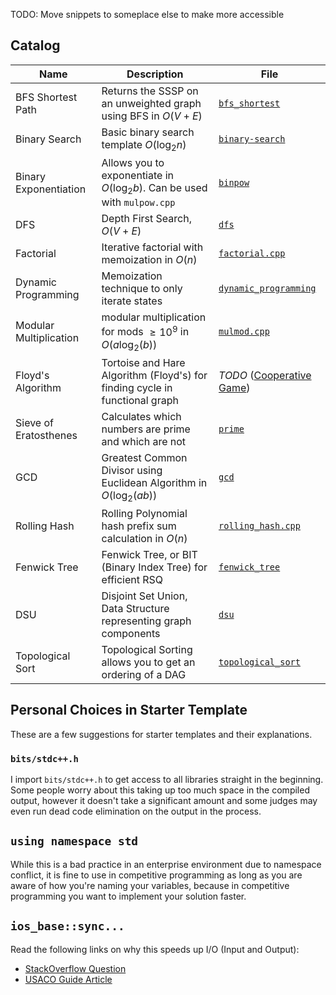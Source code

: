 TODO: Move snippets to someplace else to make more accessible

## Catalog

| Name                   | Description                                                                 | File                                                      |
| ---------------------- | --------------------------------------------------------------------------- | --------------------------------------------------------- |
| BFS Shortest Path      | Returns the SSSP on an unweighted graph using BFS in $O(V+E)$               | [`bfs_shortest`](./bfs_shortest)                          |
| Binary Search          | Basic binary search template $O(\log_2{n})$                                 | [`binary-search`](./binary-search)                        |
| Binary Exponentiation  | Allows you to exponentiate in $O(\log_2{b})$. Can be used with `mulpow.cpp` | [`binpow`](./binpow)                                      |
| DFS                    | Depth First Search, $O(V+E)$                                                | [`dfs`](./dfs)                                            |
| Factorial              | Iterative factorial with memoization in $O(n)$                              | [`factorial.cpp`](./factorial.cpp)                        |
| Dynamic Programming    | Memoization technique to only iterate states                                | [`dynamic_programming`](./dynamic_programming/)           |
| Modular Multiplication | modular multiplication for mods $\ge10^9$ in $O(a\log_2(b))$                | [`mulmod.cpp`](./mulmod.cpp)                              |
| Floyd's Algorithm      | Tortoise and Hare Algorithm (Floyd's) for finding cycle in functional graph | _TODO_ ([Cooperative Game](../codeforces/1137D/main.cpp)) |
| Sieve of Eratosthenes  | Calculates which numbers are prime and which are not                        | [`prime`](./prime)                                        |
| GCD                    | Greatest Common Divisor using Euclidean Algorithm in $O(\log_2(ab))$        | [`gcd`](./gcd)                                            |
| Rolling Hash           | Rolling Polynomial hash prefix sum calculation in $O(n)$                    | [`rolling_hash.cpp`](./rolling_hash.cpp)                  |
| Fenwick Tree           | Fenwick Tree, or BIT (Binary Index Tree) for efficient RSQ                  | [`fenwick_tree`](./fenwick_tree)                          |
| DSU                    | Disjoint Set Union, Data Structure representing graph components            | [`dsu`](./dsu)                                            |
| Topological Sort       | Topological Sorting allows you to get an ordering of a DAG                  | [`topological_sort`](./topological_sort)                  |

## Personal Choices in Starter Template

These are a few suggestions for starter templates and their explanations.

### `bits/stdc++.h`

I import `bits/stdc++.h` to get access to all libraries straight in the beginning.
Some people worry about this taking up too much space in the compiled output,
however it doesn't take a significant amount and some judges may even run dead
code elimination on the output in the process.

## `using namespace std`

While this is a bad practice in an enterprise environment due to namespace conflict,
it is fine to use in competitive programming as long as you are aware of how you're
naming your variables, because in competitive programming you want to implement your
solution faster.

## `ios_base::sync...`

Read the following links on why this speeds up I/O (Input and Output):

- [StackOverflow Question](https://stackoverflow.com/questions/31162367/significance-of-ios-basesync-with-stdiofalse-cin-tienull)
- [USACO Guide Article](https://usaco.guide/general/fast-io?lang=cpp#iossync_with_stdiofalse)
